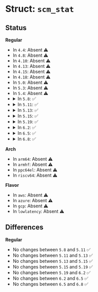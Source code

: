 # Struct: <code>scm_stat</code>

## Status
<b>Regular</b>
<ul>
<li>
In <code>4.4</code>: Absent ⚠️
</li>
<li>
In <code>4.8</code>: Absent ⚠️
</li>
<li>
In <code>4.10</code>: Absent ⚠️
</li>
<li>
In <code>4.13</code>: Absent ⚠️
</li>
<li>
In <code>4.15</code>: Absent ⚠️
</li>
<li>
In <code>4.18</code>: Absent ⚠️
</li>
<li>
In <code>5.0</code>: Absent ⚠️
</li>
<li>
In <code>5.3</code>: Absent ⚠️
</li>
<li>
In <code>5.4</code>: Absent ⚠️
</li>
<li>
<details>
<summary>In <code>5.8</code>: ✅</summary>

```c
struct scm_stat {
    atomic_t nr_fds;
};
```
</details>
</li>
<li>
<details>
<summary>In <code>5.11</code>: ✅</summary>

```c
struct scm_stat {
    atomic_t nr_fds;
};
```
</details>
</li>
<li>
<details>
<summary>In <code>5.13</code>: ✅</summary>

```c
struct scm_stat {
    atomic_t nr_fds;
};
```
</details>
</li>
<li>
<details>
<summary>In <code>5.15</code>: ✅</summary>

```c
struct scm_stat {
    atomic_t nr_fds;
};
```
</details>
</li>
<li>
<details>
<summary>In <code>5.19</code>: ✅</summary>

```c
struct scm_stat {
    atomic_t nr_fds;
};
```
</details>
</li>
<li>
<details>
<summary>In <code>6.2</code>: ✅</summary>

```c
struct scm_stat {
    atomic_t nr_fds;
};
```
</details>
</li>
<li>
<details>
<summary>In <code>6.5</code>: ✅</summary>

```c
struct scm_stat {
    atomic_t nr_fds;
};
```
</details>
</li>
<li>
<details>
<summary>In <code>6.8</code>: ✅</summary>

```c
struct scm_stat {
    atomic_t nr_fds;
};
```
</details>
</li>
</ul>
<b>Arch</b>
<ul>
<li>
In <code>arm64</code>: Absent ⚠️
</li>
<li>
In <code>armhf</code>: Absent ⚠️
</li>
<li>
In <code>ppc64el</code>: Absent ⚠️
</li>
<li>
In <code>riscv64</code>: Absent ⚠️
</li>
</ul>
<b>Flavor</b>
<ul>
<li>
In <code>aws</code>: Absent ⚠️
</li>
<li>
In <code>azure</code>: Absent ⚠️
</li>
<li>
In <code>gcp</code>: Absent ⚠️
</li>
<li>
In <code>lowlatency</code>: Absent ⚠️
</li>
</ul>

## Differences
<b>Regular</b>
<ul>
<li>
No changes between <code>5.8</code> and <code>5.11</code> ✅
</li>
<li>
No changes between <code>5.11</code> and <code>5.13</code> ✅
</li>
<li>
No changes between <code>5.13</code> and <code>5.15</code> ✅
</li>
<li>
No changes between <code>5.15</code> and <code>5.19</code> ✅
</li>
<li>
No changes between <code>5.19</code> and <code>6.2</code> ✅
</li>
<li>
No changes between <code>6.2</code> and <code>6.5</code> ✅
</li>
<li>
No changes between <code>6.5</code> and <code>6.8</code> ✅
</li>
</ul>
